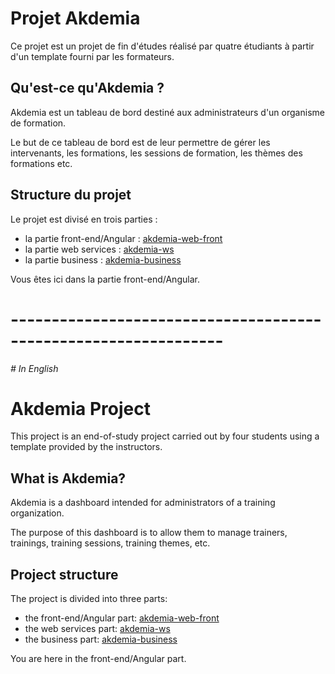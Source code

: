 # Projet Akdemia

Ce projet est un projet de fin d'études réalisé par quatre étudiants à partir d'un template fourni par les formateurs.

## Qu'est-ce qu'Akdemia ?

Akdemia est un tableau de bord destiné aux administrateurs d'un organisme de formation.

Le but de ce tableau de bord est de leur permettre de gérer les intervenants, les formations, les sessions de formation, les thèmes des formations etc.

## Structure du projet

Le projet est divisé en trois parties :

- la partie front-end/Angular : [akdemia-web-front](https://github.com/AubryLvt/akdemia-gp1e-web-front)
- la partie web services : [akdemia-ws](https://github.com/AubryLvt/akdemia-gp1e-ws)
- la partie business : [akdemia-business](https://github.com/AubryLvt/akdemia-gp1e-business)

Vous êtes ici dans la partie front-end/Angular.

# ----------------------------------------------------------------

*# In English*

# Akdemia Project

This project is an end-of-study project carried out by four students using a template provided by the instructors.

## What is Akdemia?

Akdemia is a dashboard intended for administrators of a training organization.

The purpose of this dashboard is to allow them to manage trainers, trainings, training sessions, training themes, etc.

## Project structure

The project is divided into three parts:

- the front-end/Angular part: [akdemia-web-front](https://github.com/AubryLvt/akdemia-gp1e-web-front)
- the web services part: [akdemia-ws](https://github.com/AubryLvt/akdemia-gp1e-ws)
- the business part: [akdemia-business](https://github.com/AubryLvt/akdemia-gp1e-business)

You are here in the front-end/Angular part.
